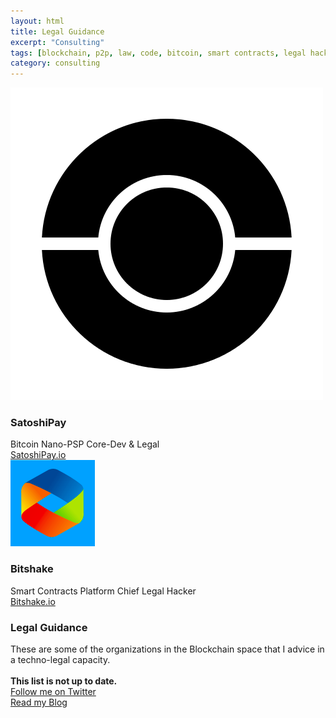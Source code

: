 ```yaml
---
layout: html
title: Legal Guidance
excerpt: "Consulting"
tags: [blockchain, p2p, law, code, bitcoin, smart contracts, legal hacking, legal automation]
category: consulting
---
```


<div class="row container">
  <div class="col s12 m3">
    <div class="card white">
      <div class="card-image">
        <img src="/images/satoshipay.png">
      </div>
      <div class="card-content black-text">
        <h3 class="card-title black-text">SatoshiPay</h3>
	Bitcoin Nano-PSP 
        <span class="xtitle">Core-Dev & Legal</span>
      </div>
      <div class="card-action grey lighten-5">
         <a href="http://satoshipay.io" target="_blank">SatoshiPay.io</a>
       </div>                
    </div>
  </div>   
  <div class="col s12 m3">
    <div class="card white">
      <div class="card-image">
        <img src="/images/bitshake.png">
      </div>    
      <div class="card-content black-text">
        <h3 class="card-title black-text">Bitshake</h3>
        Smart Contracts Platform
        <span class="xtitle">Chief Legal Hacker</span>
      </div>
      <div class="card-action grey lighten-5">
         <a href="http://www.bitshake.io" target="_blank">Bitshake.io</a>
       </div>                
    </div>
  </div>        
  <div class="col s12 m6">
    <div class="card white">
      <div class="card-content black-text">
        <h3 class="card-title black-text">Legal Guidance</h3>
        These are some of the organizations in the Blockchain space that I advice in a techno-legal capacity.
        <br/><br/>
        <strong>This list is not up to date.</strong>
      </div>
      <div class="card-action grey lighten-5">
         <a href="http://twitter.com/heckerhut" target="_blank">Follow me on Twitter</a>
       </div>           
      <div class="card-action grey lighten-5">
         <a href="http://medium.com/@heckerhut" target="_blank">Read my Blog</a>
       </div>      
    </div>
  </div>  
</div>
